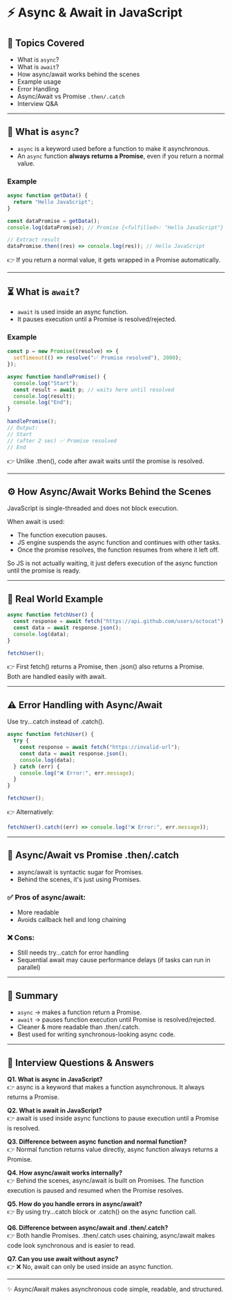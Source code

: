 # ⚡ Async & Await in JavaScript

## 📌 Topics Covered

- What is `async`?
- What is `await`?
- How async/await works behind the scenes
- Example usage
- Error Handling
- Async/Await vs Promise `.then/.catch`
- Interview Q&A

---

## 🚀 What is `async`?

- `async` is a keyword used before a function to make it asynchronous.
- An `async` function **always returns a Promise**, even if you return
  a normal value.

### Example

```js
async function getData() {
  return "Hello JavaScript";
}

const dataPromise = getData();
console.log(dataPromise); // Promise {<fulfilled>: "Hello JavaScript"}

// Extract result
dataPromise.then((res) => console.log(res)); // Hello JavaScript
```

👉 If you return a normal value, it gets wrapped in a Promise
automatically.

---

## ⏳ What is `await`?

- `await` is used inside an async function.
- It pauses execution until a Promise is resolved/rejected.

### Example

```js
const p = new Promise((resolve) => {
  setTimeout(() => resolve("✅ Promise resolved"), 2000);
});

async function handlePromise() {
  console.log("Start");
  const result = await p; // waits here until resolved
  console.log(result);
  console.log("End");
}

handlePromise();
// Output:
// Start
// (after 2 sec) ✅ Promise resolved
// End
```

👉 Unlike .then(), code after await waits until the promise is resolved.

---

## ⚙️ How Async/Await Works Behind the Scenes

JavaScript is single-threaded and does not block execution.

When await is used:

- The function execution pauses.
- JS engine suspends the async function and continues with other
  tasks.
- Once the promise resolves, the function resumes from where it left
  off.

So JS is not actually waiting, it just defers execution of the async
function until the promise is ready.

---

## 📝 Real World Example

```js
async function fetchUser() {
  const response = await fetch("https://api.github.com/users/octocat");
  const data = await response.json();
  console.log(data);
}

fetchUser();
```

👉 First fetch() returns a Promise, then .json() also returns a
Promise.\
Both are handled easily with await.

---

## ⚠️ Error Handling with Async/Await

Use try...catch instead of .catch().

```js
async function fetchUser() {
  try {
    const response = await fetch("https://invalid-url");
    const data = await response.json();
    console.log(data);
  } catch (err) {
    console.log("❌ Error:", err.message);
  }
}

fetchUser();
```

👉 Alternatively:

```js
fetchUser().catch((err) => console.log("❌ Error:", err.message));
```

---

## 🔄 Async/Await vs Promise .then/.catch

- async/await is syntactic sugar for Promises.
- Behind the scenes, it's just using Promises.

### ✅ Pros of async/await:

- More readable
- Avoids callback hell and long chaining

### ❌ Cons:

- Still needs try...catch for error handling
- Sequential await may cause performance delays (if tasks can run in
  parallel)

---

## 📌 Summary

- `async` → makes a function return a Promise.
- `await` → pauses function execution until Promise is
  resolved/rejected.
- Cleaner & more readable than .then/.catch.
- Best used for writing synchronous-looking async code.

---

## 🎯 Interview Questions & Answers

**Q1. What is async in JavaScript?**\
👉 async is a keyword that makes a function asynchronous. It always
returns a Promise.

**Q2. What is await in JavaScript?**\
👉 await is used inside async functions to pause execution until a
Promise is resolved.

**Q3. Difference between async function and normal function?**\
👉 Normal function returns value directly, async function always returns
a Promise.

**Q4. How async/await works internally?**\
👉 Behind the scenes, async/await is built on Promises. The function
execution is paused and resumed when the Promise resolves.

**Q5. How do you handle errors in async/await?**\
👉 By using try...catch block or .catch() on the async function call.

**Q6. Difference between async/await and .then/.catch?**\
👉 Both handle Promises. .then/.catch uses chaining, async/await makes
code look synchronous and is easier to read.

**Q7. Can you use await without async?**\
👉 ❌ No, await can only be used inside an async function.

---

✨ Async/Await makes asynchronous code simple, readable, and structured.
